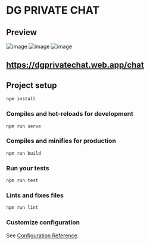 # DG PRIVATE CHAT


## Preview

![image](https://user-images.githubusercontent.com/54703843/131271150-2d1e9181-2cb4-4ca3-9ee4-3d4859283ce3.png)
![image](https://user-images.githubusercontent.com/54703843/131271193-d25e5c25-fd4d-4335-bf1d-6c0f7d4f3d7d.png)
![image](https://user-images.githubusercontent.com/54703843/131271240-76bbbc2b-00c5-4669-a12c-a59163dc39d6.png)

## https://dgprivatechat.web.app/chat

## Project setup
```
npm install
```

### Compiles and hot-reloads for development
```
npm run serve
```

### Compiles and minifies for production
```
npm run build
```

### Run your tests
```
npm run test
```

### Lints and fixes files
```
npm run lint
```

### Customize configuration
See [Configuration Reference](https://cli.vuejs.org/config/).
